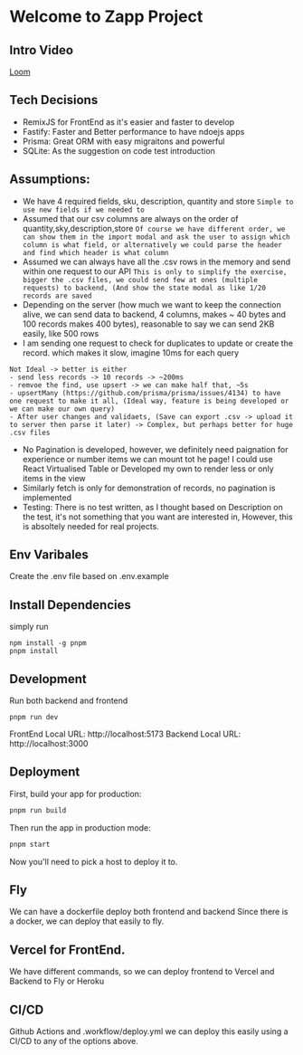 # Welcome to Zapp Project

## Intro Video

[Loom](https://www.loom.com/share/9220208c26ed4d0a894a6aea3e85db7b)

## Tech Decisions

- RemixJS for FrontEnd as it's easier and faster to develop
- Fastify: Faster and Better performance to have ndoejs apps
- Prisma: Great ORM with easy migraitons and powerful
- SQLite: As the suggestion on code test introduction

## Assumptions:

- We have 4 required fields, sku, description, quantity and store
  `Simple to use new fields if we needed to`
- Assumed that our csv columns are always on the order of quantity,sky,description,store
  `Of course we have different order, we can show them in the import modal and ask the user to assign which column is what field, or alternatively we could parse the header and find which header is what column`
- Assumed we can always have all the .csv rows in the memory and send within one request to our API
  `This is only to simplify the exercise, bigger the .csv files, we could send few at ones (multiple requests) to backend, (And show the state modal as like 1/20 records are saved`
- Depending on the server (how much we want to keep the connection alive, we can send data to backend, 4 columns, makes ~ 40 bytes and 100 records makes 400 bytes), reasonable to say we can send 2KB easily, like 500 rows
- I am sending one request to check for duplicates to update or create the record. which makes it slow, imagine 10ms for each query

```500 records -> 500 find + 500 create/update -> 1000*10ms = 10s!
Not Ideal -> better is either
- send less records -> 10 records -> ~200ms
- remvoe the find, use upsert -> we can make half that, ~5s
- upsertMany (https://github.com/prisma/prisma/issues/4134) to have one request to make it all, (Ideal way, feature is being developed or we can make our own query)
- After user changes and validaets, (Save can export .csv -> upload it to server then parse it later) -> Complex, but perhaps better for huge .csv files
```

- No Pagination is developed, however, we definitely need paignation for experience or number items we can mount tot he page! I could use React Virtualised Table or Developed my own to render less or only items in the view
- Similarly fetch is only for demonstration of records, no pagination is implemented
- Testing: There is no test written, as I thought based on Description on the test, it's not something that you want are interested in, However, this is absoltely needed for real projects.

## Env Varibales

Create the .env file based on .env.example

## Install Dependencies

simply run

```
npm install -g pnpm
pnpm install
```

## Development

Run both backend and frontend

```shellscript
pnpm run dev
```

FrontEnd Local URL: http://localhost:5173
Backend Local URL: http://localhost:3000

## Deployment

First, build your app for production:

```sh
pnpm run build
```

Then run the app in production mode:

```sh
pnpm start
```

Now you'll need to pick a host to deploy it to.

## Fly

We can have a dockerfile deploy both frontend and backend
Since there is a docker, we can deploy that easily to fly.

## Vercel for FrontEnd.

We have different commands, so we can deploy frontend to Vercel
and Backend to Fly or Heroku

## CI/CD

Github Actions and .workflow/deploy.yml we can deploy this easily using a CI/CD to any of the options above.
